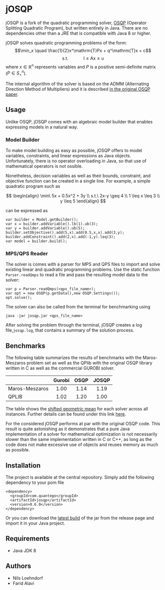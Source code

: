 # jOSQP

jOSQP is a fork of the quadratic programming solver, [OSQP](http://osqp.org) (Operator Splitting Quadratic Program), but written entirely in Java. There are no dependencies other than a JRE that is compatible with Java 8 or higher.

jOSQP solves quadratic programming problems of the form: 
$$\min_x \quad \frac{1}{2}x^\mathrm{T}Px + q^\mathrm{T}x + c$$
$$\mathrm{s.t. \quad \quad \quad l \leq Ax \leq u}$$
where $x\in\mathbb{R}^n$ represents variables and $P$ is a positive semi-definite matrix ($P\in S^n_+$).

The internal algorithm of the solver is based on the ADMM (Alternating Direction Method of Multipliers) and it is described [in the original OSQP paper](https://arxiv.org/abs/1711.08013).

## Usage

Unlike OSQP, jOSQP comes with an algebraic model builder that enables expressing models in a natural way.

### Model Builder

To make model building as easy as possible, jOSQP offers to model variables, constraints, and linear expressions as Java objects. Unfortunately, there is no operator overloading in Java, so that use of mathematical operators is not ossible.

Nonetheless, decision variables as well as their bounds, constraint, and objective function can be created in a single line. For example, a simple quadratic program such as

$$
\begin{align}
\min\ 5x + 0.5x^2 + 3y \\
s.t.\  2x-y \geq 4 \\
1 \leq  x \leq 3 \\
y \leq 5
\end{align}
$$

can be expressed as

```
var builder = Model.getBuilder();
var x = builder.addVariable().lb(1).ub(3);
var y = builder.addVariable().ub(5);
builder.setObjective().add(5,x).add(0.5,x,x).add(3,y);
builder.addConstraint().add(2,x).add(-1,y).leq(3);
var model = builder.build();
```


### MPS/QPS Reader

The solver is comes with a parser for MPS and QPS files to import and solve existing linear and quadratic programming problems. Use the static function `Parser.readQmps` to read a file and pass the resulting model data to the solver:
```
var p = Parser.readQmps(<qps_file_name>);
var opt = new OSQP(p.getData(),new OSQP.Settings());
opt.solve();
```
The solver can also be called from the terminal for benchmarking using
```
java -jar josqp.jar <qps_file_name>
```
After solving the problem through the terminal, jOSQP creates a log file,`josqp.log`, that contains a summary of the solution process.

## Benchmarks

The following table summarizes the results of benchmarks with the Maros-Meszaros problem set as well as the QPlib with the original OSQP library written in C as well as the commercial GUROBI solver.

|                         | Gurobi | OSQP  | JOSQP |
| :---                    | :---:  | :---: | :---: |
| Maros-Meszaros  | 1.00   | 1.14  | 1.19  |
| QPLIB  | 1.02   | 1.20  | 1.00  |
The table shows the [shifted geometric mean](https://plato.asu.edu/ftp/shgeom.html) for each solver across all instances. Further details can be found under this link [here](https://github.com/FaridAlavi/josqp_benchmarks).

For the considered jOSQP performs at par with the original OSQP code. This result is quite astonishing as it demonstrates that a pure Java implementation of a solver for mathematical optimization is not necessarily slower than the same implementation written in C or C++, as long as the code does not make excessive use of objects and reuses memory as much as possible.

## Installation

The project is available at the central repository. Simply add the following dependency to your pom file
```
<dependency>
  <groupId>com.quantego</groupId>
  <artifactId>josqp</artifactId>
  <version>0.6.0</version>
</dependency>
```

Or you can download the [latest build](https://github.com/quantego/clp-java/releases/latest) of the jar from the release page and import it in your Java project.


## Requirements

* Java JDK 8

## Authors
* Nils Loehndorf
* Farid Alavi
